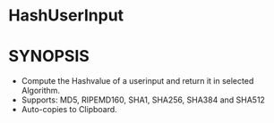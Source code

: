 # HashUserInput
SYNOPSIS
========
* Compute the Hashvalue of a userinput and return it in selected Algorithm.
* Supports: MD5, RIPEMD160, SHA1, SHA256, SHA384 and SHA512
* Auto-copies to Clipboard.